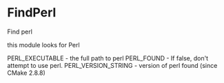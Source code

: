   

# FindPerl  
Find perl  

this module looks for Perl  

PERL_EXECUTABLE     - the full path to perl
PERL_FOUND          - If false, don't attempt to use perl.
PERL_VERSION_STRING - version of perl found (since CMake 2.8.8)

  

